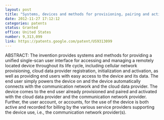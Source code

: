 ```yaml
---
layout: post
title: "Systems, devices and methods for provisioning, pairing and activating a newly manufactured device for automatic joining of customer's network"
date: 2012-11-27 17:12:12
categories: patents
status: Granted
office: United States
number: 9,313,099
link: https://patents.google.com/patent/US9313099
---
```


ABSTRACT: The invention provides systems and methods for providing a unified single-scan user interface for accessing and managing a remotely located device throughout its life cycle, including cellular network provisioning, cloud data provider registration, initialization and activation, as well as providing end users with easy access to the device and its data. The end user simply powers the device on and the device automatically connects with the communication network and the cloud data provider. The device comes to the end user already provisioned and paired and activated with the cloud data provider and the communication network provider. Further, the user account, or accounts, for the use of the device is both active and recorded for billing by the various service providers supporting the device use, i.e., the communication network provider(s).

